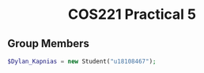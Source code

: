<div align="center">
    <h1> COS221 Practical 5 </h1>
</div>

## Group Members
```PHP
$Dylan_Kapnias = new Student("u18108467");
```
